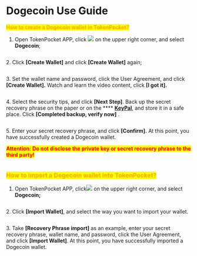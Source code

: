 # Dogecoin Use Guide

<mark style="color:orange;">**How to create a Dogecoin wallet in TokenPocket?**</mark>

1. Open TokenPocket APP, click ![](<../../.gitbook/assets/image (46).png>) on the upper right corner, and select **Dogecoin**;

<figure><img src="../../.gitbook/assets/image (7) (1).png" alt=""><figcaption></figcaption></figure>

2\. Click **\[Create Wallet]**  and click **\[Create Wallet]** again;

<figure><img src="../../.gitbook/assets/image (47).png" alt=""><figcaption></figcaption></figure>

3\. Set the wallet name and password, click the User Agreement, and click **\[Create Wallet].** Watch and learn the video content, click **\[I got it].**

<figure><img src="../../.gitbook/assets/image (1) (3).png" alt=""><figcaption></figcaption></figure>

4\.  Select the security tips, and click **\[Next Step]**. Back up the secret recovery phrase on the paper or on the **** [**KeyPal**](https://www.keypal.pro/en/), and store it in a safe place. Click **\[Completed backup, verify now]** .

<figure><img src="../../.gitbook/assets/image (55).png" alt=""><figcaption></figcaption></figure>

5\. Enter your secret recovery phrase, and click **\[Confirm].** At this point, you have successfully created a Dogecoin wallet.

<mark style="color:red;">**Attention: Do not disclose the private key or secret recovery phrase to the third party!**</mark>

<figure><img src="../../.gitbook/assets/image (8) (1).png" alt=""><figcaption></figcaption></figure>

### <mark style="color:orange;">**How to import a Dogecoin wallet into TokenPocket?**</mark> <a href="#how-to-import-an-etc-wallet-into-tokenpocket" id="how-to-import-an-etc-wallet-into-tokenpocket"></a>

1. Open TokenPocket APP, click![](<../../.gitbook/assets/image (56).png>) on the upper right corner, and select **Dogecoin;**

<figure><img src="../../.gitbook/assets/image (26) (1).png" alt=""><figcaption></figcaption></figure>

2\. Click **\[Import Wallet]**, and select the way you want to import your wallet.

<figure><img src="../../.gitbook/assets/image (42).png" alt=""><figcaption></figcaption></figure>

3\. Take **\[Recovery Phrase import]** as an example, enter your secret recovery phrase, wallet name,  and password, click the User Agreement, and click **\[Import Wallet]**. At this point, you have successfully imported a Dogecoin wallet.​​

<figure><img src="../../.gitbook/assets/image (2) (1).png" alt=""><figcaption></figcaption></figure>
